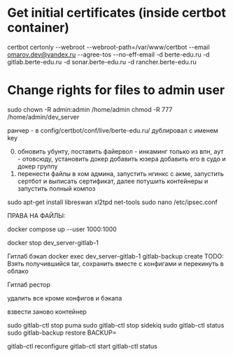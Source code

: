
# Get initial certificates (inside certbot container)
certbot certonly --webroot --webroot-path=/var/www/certbot --email omarov.dev@yandex.ru --agree-tos --no-eff-email -d berte-edu.ru -d gitlab.berte-edu.ru -d sonar.berte-edu.ru -d rancher.berte-edu.ru

# Change rights for files to admin user
sudo chown -R admin:admin /home/admin
chmod -R 777 /home/admin/dev_server

ранчер - в config/certbot/conf/live/berte-edu.ru/ дублировал с именем key

0. обновить убунту, поставить файервол - инкаминг только из впн, аут - отовсюду, установить докер
   добавить юзера добавить его в судо и докер группу
1. перенести файлы в хом админа, запустить нгинкс с акме, запустить сертбот и выписать сертификат, далее потушить контейнеры и запустить полный композ

sudo apt-get install libreswan xl2tpd net-tools
sudo nano /etc/ipsec.conf



ПРАВА НА ФАЙЛЫ:

docker compose up --user 1000:1000



docker stop dev_server-gitlab-1







Гитлаб бэкап
docker exec dev_server-gitlab-1 gitlab-backup create
TODO: Взять получившийся tar, сохранить вместе с конфигами и перекинуть в облако



Гитлаб рестор

удалить все кроме конфигов и бэкапа

взвести заново контейнер

sudo gitlab-ctl stop puma
sudo gitlab-ctl stop sidekiq
sudo gitlab-ctl status
sudo gitlab-backup restore BACKUP=<TIMESTAMP>

gitlab-ctl reconfigure
gitlab-ctl start
gitlab-ctl status